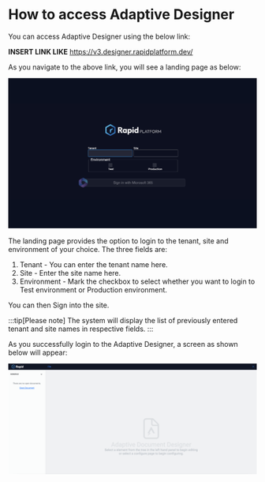 # How to access Adaptive Designer

You can access Adaptive Designer using the below link:

**INSERT LINK LIKE** https://v3.designer.rapidplatform.dev/

As you navigate to the above link, you will see a landing page as below:

![Image showing Landing Page for Adaptive Designer](<Adaptive Designer 1.png>)

The landing page provides the option to login to the tenant, site and environment of your choice. The three fields are:

1. Tenant - You can enter the tenant name here. 
2. Site - Enter the site name here.
3. Environment - Mark the checkbox to select whether you want to login to Test environment or Production environment.

You can then Sign into the site.

:::tip[Please note]
The system will display the list of previously entered tenant and site names in respective fields.
:::

As you successfully login to the Adaptive Designer, a screen as shown below will appear:

![Image showing Adaptive Designer screen](<Adaptive Designer 2.png>)